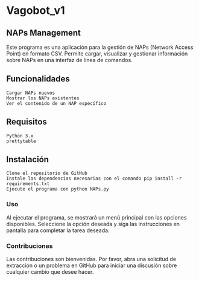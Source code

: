 # Vagobot_v1
## NAPs Management

Este programa es una aplicación para la gestión de NAPs (Network Access Point) en formato CSV. Permite cargar, visualizar y gestionar información sobre NAPs en una interfaz de línea de comandos.

## Funcionalidades

    Cargar NAPs nuevos
    Mostrar los NAPs existentes
    Ver el contenido de un NAP específico

## Requisitos

    Python 3.x
    prettytable

## Instalación

    Clone el repositorio de GitHub
    Instale las dependencias necesarias con el comando pip install -r requirements.txt
    Ejecute el programa con python NAPs.py

### Uso

Al ejecutar el programa, se mostrará un menú principal con las opciones disponibles. Seleccione la opción deseada y siga las instrucciones en pantalla para completar la tarea deseada.

### Contribuciones

Las contribuciones son bienvenidas. Por favor, abra una solicitud de extracción o un problema en GitHub para iniciar una discusión sobre cualquier cambio que desee hacer.
